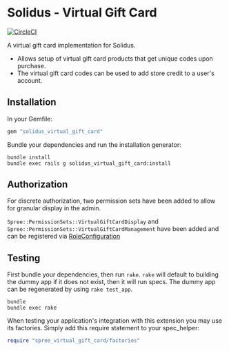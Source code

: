 Solidus - Virtual Gift Card
===========================

[![CircleCI](https://circleci.com/gh/solidusio-contrib/solidus_virtual_gift_card.svg?style=svg)](https://circleci.com/gh/solidusio-contrib/solidus_virtual_gift_card)

A virtual gift card implementation for Solidus.

* Allows setup of virtual gift card products that get unique codes upon
  purchase.
* The virtual gift card codes can be used to add store credit to a user's
  account.

Installation
------------

In your Gemfile:

```ruby
gem "solidus_virtual_gift_card"
```

Bundle your dependencies and run the installation generator:

```shell
bundle install
bundle exec rails g solidus_virtual_gift_card:install
```

Authorization
-------------

For discrete authorization, two permission sets have been added to allow for granular display in the admin.

`Spree::PermissionSets::VirtualGiftCardDisplay` and `Spree::PermissionSets::VirtualGiftCardManagement` have been added and can be registered via [RoleConfiguration](http://docs.solidus.io/Spree/RoleConfiguration.html)

Testing
-------

First bundle your dependencies, then run `rake`. `rake` will default to
building the dummy app if it does not exist, then it will run specs. The dummy
app can be regenerated by using `rake test_app`.

```shell
bundle
bundle exec rake
```

When testing your application's integration with this extension you may use its
factories. Simply add this require statement to your spec_helper:

```ruby
require "spree_virtual_gift_card/factories"
```
